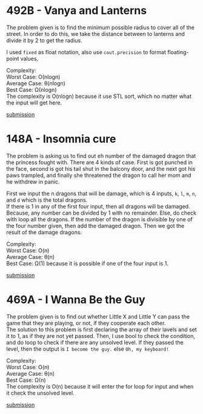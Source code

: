 # 492B - Vanya and Lanterns

The problem given is to find the minimum possible radius to cover all of the street. In order to do this, we take the distance between to lanterns and divide it by 2 to get the radius.

I used `fixed` as float notation, also use `cout.precision` to format floating-point values.

Complexity:  
Worst Case: O(nlogn)  
Average Case: θ(nlogn)  
Best Case: Ω(nlogn)  
The complexity is O(nlogn) because it use STL sort, which no matter what the input will get here.   

[submission](http://codeforces.com/contest/492/submission/43087123)  

# 148A - Insomnia cure  

The problem is asking us to find out eh number of the damaged dragon that the princess fought with. There are 4 kinds of case. First is got punched in the face, second is got his tail shut in the balcony door, and the next got his paws trampled, and finally she threatened the dragon to call her mom and he withdrew in panic. 

First we input the n dragons that will be damage, which is 4 inputs, `k`, `l`, `m`, `n`, and `d` which is the total dragons.   
If there is 1 in any of the first four input, then all dragons will be damaged. Because, any number can be divided by 1 with no remainder. 
Else, do check with loop all the dragons. If the number of the dragon is divisible by one of the four number given, then add the damaged dragon. Then we got the result of the damage dragons.  

Complexity:  
Worst Case: O(n)  
Average Case: θ(n)  
Best Case: Ω(1) because it is possible if one of the four input is 1.  

[submission](http://codeforces.com/contest/148/submission/43065486)  

# 469A - I Wanna Be the Guy   

The problem given is to find out whether Little X and Little Y can pass the game that they are playing, or not, if they cooperate each other.  
The solution to this problem is first declaring the array of their lavels and set it to 1, as if they are not yet passed. 
Then, I use bool to check the condition, and do loop to check if there are any unsolved level. If they passed the level, then the output is `I become the guy.` else `Oh, my keyboard!`  

Complexity:  
Worst Case: O(n)  
Average Case: θ(n)  
Best Case: Ω(n)  
The complexity is O(n) because it will enter the for loop for input and when it check the unsolved level.   

[submission](http://codeforces.com/contest/469/submission/43077201)
